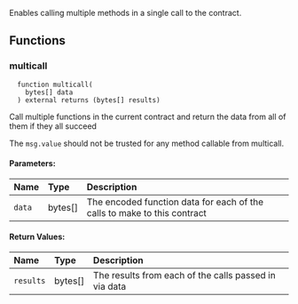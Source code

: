 Enables calling multiple methods in a single call to the contract.


## Functions
### multicall
```solidity
  function multicall(
    bytes[] data
  ) external returns (bytes[] results)
```
Call multiple functions in the current contract and return the data from all of them if they all succeed

The `msg.value` should not be trusted for any method callable from multicall.
#### Parameters:
| Name | Type | Description                                                          |
| :--- | :--- | :------------------------------------------------------------------- |
|`data` | bytes[] | The encoded function data for each of the calls to make to this contract

#### Return Values:
| Name                           | Type          | Description                                                                  |
| :----------------------------- | :------------ | :--------------------------------------------------------------------------- |
|`results`| bytes[] | The results from each of the calls passed in via data


